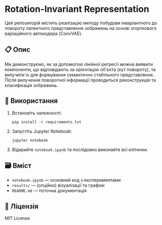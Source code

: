 # Rotation-Invariant Representation

Цей репозиторій містить реалізацію методу побудови інваріантного до повороту латентного представлення зображень на основі згорткового варіаційного автокодера (ConvVAE).

## 📋 Опис
Ми демонструємо, як за допомогою лінійної регресії можна виявити компоненти, що відповідають за орієнтацію об'єкта (кут повороту), та вилучити їх для формування семантично стабільного представлення. Після вилучення поворотної інформації проводиться реконструкція та класифікація зображень.

## 🧪 Використання
1. Встановіть залежності:
   ```
   pip install -r requirements.txt
   ```

2. Запустіть Jupyter Notebook:
   ```
   jupyter notebook
   ```

3. Відкрийте `notebook.ipynb` та послідовно виконайте всі клітинки.

## 🗃️ Вміст
- `notebook.ipynb` — основний код з експериментами
- `results/` — (опційно) візуалізації та графіки
- `README.md` — поточна документація

## 📄 Ліцензія
MIT License
